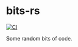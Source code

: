 # bits-rs

[![CI](https://github.com/henrytill/bits-rs/actions/workflows/ci.yml/badge.svg)](https://github.com/henrytill/bits-rs/actions/workflows/ci.yml)

Some random bits of code.
